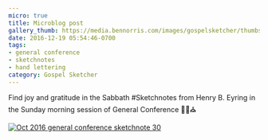 ```yaml
---
micro: true
title: Microblog post
gallery_thumb: https://media.bennorris.com/images/gospelsketcher/thumbs/oct-16-4-eyring.jpg
date: 2016-12-19 05:54:46-0700
tags:
- general conference
- sketchnotes
- hand lettering
category: Gospel Sketcher
---
```


Find joy and gratitude in the Sabbath
#Sketchnotes from Henry B. Eyring in the Sunday morning session of General Conference ✍🏼⛪️

[![Oct 2016 general conference sketchnote 30](https://media.bennorris.com/images/gospelsketcher/general-conference/oct-2016/oct-16-4-eyring.jpg)](https://media.bennorris.com/images/gospelsketcher/general-conference/oct-2016/oct-16-4-eyring.jpg)